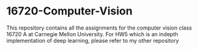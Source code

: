 # 16720-Computer-Vision
This repository contains all the assignments for the computer vision class 16720 A at Carnegie Mellon University.
For HW5 which is an indepth implementation of deep learning, please refer to my other repository

